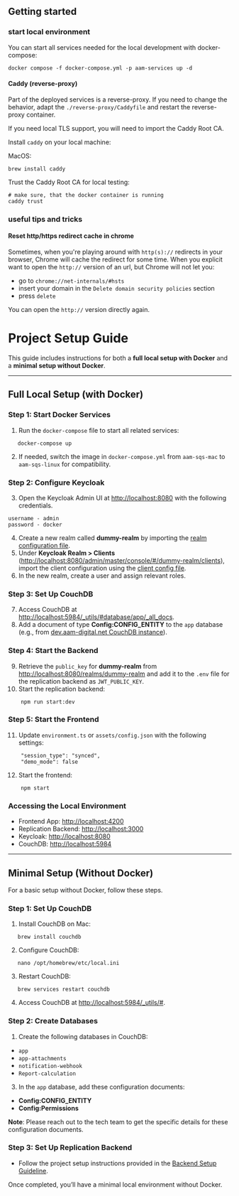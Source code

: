 ## Getting started

### start local environment

You can start all services needed for the local development with docker-compose:

```shell
docker compose -f docker-compose.yml -p aam-services up -d
```

#### Caddy (reverse-proxy)

Part of the deployed services is a reverse-proxy. If you need to change the behavior, adapt the `./reverse-proxy/Caddyfile`
and restart the reverse-proxy container.

If you need local TLS support, you will need to import the Caddy Root CA.

Install `caddy` on your local machine:

MacOS:
```shell
brew install caddy
```

Trust the Caddy Root CA for local testing:
```shell
# make sure, that the docker container is running
caddy trust
```

### useful tips and tricks

#### Reset http/https redirect cache in chrome

Sometimes, when you're playing around with `http(s)://` redirects in your browser,
Chrome will cache the redirect for some time. When you explicit want to open
the `http://` version of an url, but Chrome will not let you:

- go to `chrome://net-internals/#hsts`
- insert your domain in the `Delete domain security policies` section
- press `delete`

You can open the `http://` version directly again. 


# Project Setup Guide

This guide includes instructions for both a **full local setup with Docker** and a **minimal setup without Docker**.

---

## Full Local Setup (with Docker)

### Step 1: Start Docker Services
1. Run the `docker-compose` file to start all related services:
```shell
   docker-compose up
```
2. If needed, switch the image in `docker-compose.yml` from `aam-sqs-mac` to `aam-sqs-linux` for compatibility.

### Step 2: Configure Keycloak
3. Open the Keycloak Admin UI at [http://localhost:8080](http://localhost:8080) with the following credentials.
```
username - admin
password - docker
```
4. Create a new realm called **dummy-realm** by importing the [realm configuration file](https://github.com/Aam-Digital/ndb-setup/blob/master/keycloak/realm_config.example.json).
5. Under **Keycloak Realm > Clients** ([http://localhost:8080/admin/master/console/#/dummy-realm/clients](http://localhost:8080/admin/master/console/#/dummy-realm/clients)), import the client configuration using the [client config file](https://github.com/Aam-Digital/ndb-setup/blob/master/keycloak/client_config.json).
6. In the new realm, create a user and assign relevant roles.

### Step 3: Set Up CouchDB
7. Access CouchDB at [http://localhost:5984/_utils/#database/app/_all_docs](http://localhost:5984/_utils/#database/app/_all_docs).
8. Add a document of type **Config:CONFIG_ENTITY** to the `app` database (e.g., from [dev.aam-digital.net CouchDB instance](https://dev.aam-digital.net/db/couchdb/_utils/#database/app/Config%3ACONFIG_ENTITY)).

### Step 4: Start the Backend
9. Retrieve the `public_key` for **dummy-realm** from [http://localhost:8080/realms/dummy-realm](http://localhost:8080/realms/dummy-realm) and add it to the `.env` file for the replication backend as `JWT_PUBLIC_KEY`.
10. Start the replication backend:
```shell
    npm run start:dev
```

### Step 5: Start the Frontend
11. Update `environment.ts` or `assets/config.json` with the following settings:
```
    "session_type": "synced",
    "demo_mode": false
```
12. Start the frontend:
```shell
    npm start
```

### Accessing the Local Environment
- Frontend App: [http://localhost:4200](http://localhost:4200)
- Replication Backend: [http://localhost:3000](http://localhost:3000)
- Keycloak: [http://localhost:8080](http://localhost:8080)
- CouchDB: [http://localhost:5984](http://localhost:5984)

---

## Minimal Setup (Without Docker)

For a basic setup without Docker, follow these steps.

### Step 1: Set Up CouchDB
1. Install CouchDB on Mac:
```shell
   brew install couchdb
```
2. Configure CouchDB:
```shell
   nano /opt/homebrew/etc/local.ini
```
3. Restart CouchDB:
```shell
   brew services restart couchdb
```
4. Access CouchDB at [http://localhost:5984/_utils/#](http://localhost:5984/_utils/#).

### Step 2: Create Databases
1. Create the following databases in CouchDB:
- `app`
- `app-attachments`
- `notification-webhook`
- `Report-calculation`

3. In the `app` database, add these configuration documents:
- **Config:CONFIG_ENTITY**
- **Config:Permissions**

**Note**: Please reach out to the tech team to get the specific details for these configuration documents.

### Step 3: Set Up Replication Backend
- Follow the project setup instructions provided in the [Backend Setup Guideline](https://github.com/Aam-Digital/replication-backend/blob/master/README.md).

Once completed, you’ll have a minimal local environment without Docker.
